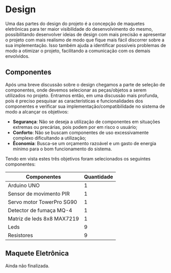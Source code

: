 # **Design**

Uma das partes do design do projeto é a concepção de maquetes eletrônicas para ter maior visibilidade do desenvolvimento do mesmo, possibilitando desenvolver ideias de design com mais precisão e apresentar o projeto com mais realismo de modo que fique mais fácil discorrer sobre a sua implementação. Isso também ajuda a identificar possíveis problemas de modo a otimizar o projeto, facilitando a comunicação com os demais envolvidos.

## **Componentes**

Após uma breve discussão sobre o design chegamos a parte de seleção de componentes, onde devemos selecionar as peças/objetos a serem utilizados no projeto. Entramos então, em uma discussão mais profunda, pois é preciso pesquisar as características e funcionalidades dos componentes e verificar sua implementação/compatibilidade no sistema de modo a alcançar os objetivos:
* **Segurança**: Não se deseja a utilização de componentes em situações extremas ou precárias, pois podem por em risco o usuário;
* **Conforto**: Não se buscam componentes de uso excessivamente complexo dificultando a utilização;
* **Êconomia**: Busca-se um orçamento razoável e um gasto de energia mínimo para o bom funcionamento do sistema.

Tendo em vista estes três objetivos foram selecionados os seguintes componentes:

| Componentes  |  Quantidade  |
| ------------------- | ------------------- |
|  Arduino UNO |  1 |
|  Sensor de movimento PIR |  1 |
|  Servo motor TowerPro SG90 |  1 |
|  Detector de fumaça MQ-4 |  1 |
|  Matriz de leds 8x8 MAX7219 |  1 |
|  Leds |  9 |
|  Resistores |  9 |

## **Maquete Eletrônica**

Ainda não finalizada.
